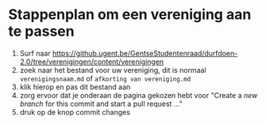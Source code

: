 # Stappenplan om een vereniging aan te passen
1. Surf naar https://github.ugent.be/GentseStudentenraad/durfdoen-2.0/tree/verenigingen/content/verenigingen
2. zoek naar het bestand voor uw vereniging, dit is normaal `verenigingsnaam.md` of `afkorting van vereniging.md`
3. klik hierop en pas dit bestand aan
4. zorg ervoor dat je onderaan de pagina gekozen hebt voor "Create a *new branch* for this commit and start a pull request ..."
5. druk op de knop commit changes
